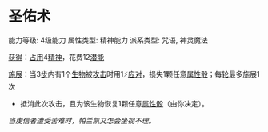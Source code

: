 # 圣佑术

能力等级: 4级能力
属性类型: 精神能力
派系类型: 咒语, 神灵魔法

<aside>

[获得](https://www.notion.so/1b3d619a067b8027ba38e2c1caf9d84b?pvs=21)：[占用](https://www.notion.so/1b3d619a067b8028a794de6ceed96ec0?pvs=21)4[精神](https://www.notion.so/1b3d619a067b800a8da5d96dd60be2b1?pvs=21)，花费12[潜能](https://www.notion.so/1b3d619a067b80c2bdb4c721adc30021?pvs=21)

</aside>

<aside>

[施展](https://www.notion.so/1b3d619a067b80f38dccf027f026b32f?pvs=21)：当3[步](https://www.notion.so/1b3d619a067b800fb1cfe9f0ef45b9ef?pvs=21)内有1个[生物](https://www.notion.so/1b3d619a067b80d0bbe1d113bf20ff1f?pvs=21)被[攻击](https://www.notion.so/1b5d619a067b80ab8482e091a267f3f3?pvs=21)时用1⚡️[应对](https://www.notion.so/1b3d619a067b80b1ad0bf551ab8120e2?pvs=21)，损失1颗任意[属性骰](https://www.notion.so/1b3d619a067b80d2a1ebea63149d92fb?pvs=21)；每[轮](https://www.notion.so/1b3d619a067b80aeb62df5a99bfb8a82?pvs=21)最多施展1次

- 抵消此次攻击，且为该生物恢复1颗任意[属性骰](https://www.notion.so/1b3d619a067b80d2a1ebea63149d92fb?pvs=21)（由你决定）。
</aside>

*当虔信者遭受苦难时，帕兰凯又怎会坐视不理。*